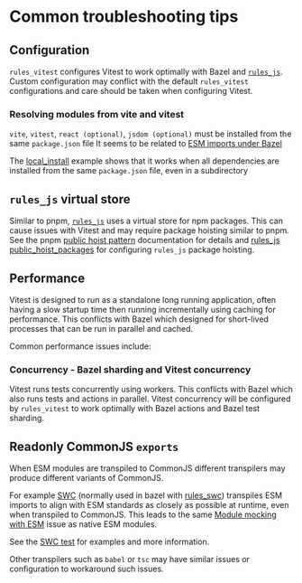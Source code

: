 # Common troubleshooting tips

## Configuration

`rules_vitest` configures Vitest to work optimally with Bazel and [`rules_js`](https://github.com/aspect-build/rules_js). Custom configuration may conflict with the default `rules_vitest` configurations and care should be taken when configuring Vitest.

### Resolving modules from vite and vitest

`vite`, `vitest`, `react (optional)`, `jsdom (optional)` must be installed from the same `package.json` file
It seems to be related to [ESM imports under Bazel](https://github.com/aspect-build/rules_js/issues/362)

The [local_install](../example/local_install) example shows that it works when all dependencies are installed from the same `package.json` file, even in a subdirectory

## `rules_js` virtual store

Similar to pnpm, [`rules_js`](https://github.com/aspect-build/rules_js) uses a virtual store for npm packages. This can cause issues with Vitest and may require package hoisting similar to pnpm. See the pnpm [public hoist pattern](https://pnpm.io/npmrc#public-hoist-pattern) documentation for details and [rules_js public_hoist_packages](https://docs.aspect.build/rules/aspect_rules_js/docs/npm_translate_lock#public_hoist_packages) for configuring `rules_js` package hoisting.

## Performance

Vitest is designed to run as a standalone long running application, often having a slow startup time then running incrementally using caching for performance. This conflicts with Bazel which designed for short-lived processes that can be run in parallel and cached.

Common performance issues include:

### Concurrency - Bazel sharding and Vitest concurrency

Vitest runs tests concurrently using workers. This conflicts with Bazel which also runs tests and actions in parallel. Vitest concurrency will be configured by `rules_vitest` to work optimally with Bazel actions and Bazel test sharding.

## Readonly CommonJS `exports`

When ESM modules are transpiled to CommonJS different transpilers may produce different variants of CommonJS.

For example [SWC](https://swc.rs/) (normally used in bazel with [rules_swc](https://github.com/aspect-build/rules_swc)) transpiles ESM imports to align with ESM standards as closely as possible at runtime, even when transpiled to CommonJS. This leads to the same [Module mocking with ESM](https://vitestjs.io/docs/ecmascript-modules#module-mocking-in-esm) issue as native ESM modules.

See the [SWC test](e2e/swc/README.md) for examples and more information.

Other transpilers such as `babel` or `tsc` may have similar issues or configuration to workaround such issues.

